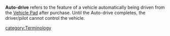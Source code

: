 **Auto-drive** refers to the feature of a vehicle automatically being
driven from the [Vehicle Pad](Vehicle_Terminal.md "wikilink") after
purchase. Until the Auto-drive completes, the driver/pilot cannot
control the vehicle.

[category:Terminology](category:Terminology.md "wikilink")
